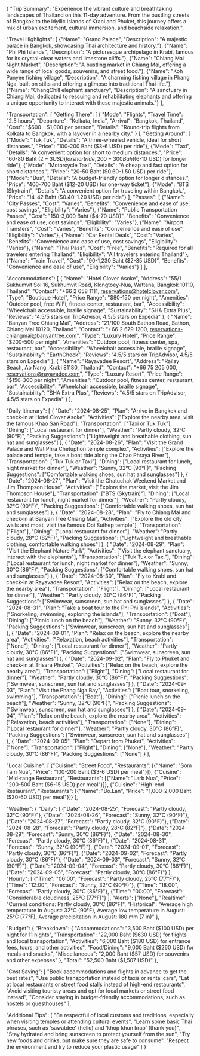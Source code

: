 {
  "Trip Summary": "Experience the vibrant culture and breathtaking landscapes of Thailand on this 11-day adventure. From the bustling streets of Bangkok to the idyllic islands of Krabi and Phuket, this journey offers a mix of urban excitement, cultural immersion, and beachside relaxation.",
  
  "Travel Highlights": [
    {"Name": "Grand Palace", "Description": "A majestic palace in Bangkok, showcasing Thai architecture and history."},
    {"Name": "Phi Phi Islands", "Description": "A picturesque archipelago in Krabi, famous for its crystal-clear waters and limestone cliffs."},
    {"Name": "Chiang Mai Night Market", "Description": "A bustling market in Chiang Mai, offering a wide range of local goods, souvenirs, and street food."},
    {"Name": "Koh Panyee fishing village", "Description": "A charming fishing village in Phang Nga, built on stilts and offering a glimpse into traditional Thai life."},
    {"Name": "ChangChill elephant sanctuary", "Description": "A sanctuary in Chiang Mai, dedicated to rescuing and rehabilitating elephants and offering a unique opportunity to interact with these majestic animals."}
  ],
  
  "Transportation": [
    "Getting There": [
      {
        "Mode": "Flights",
        "Travel Time": "2.5 hours",
        "Departure": "Kolkata, India",
        "Arrival": "Bangkok, Thailand",
        "Cost": "$600 - $1,000 per person",
        "Details": "Round-trip flights from Kolkata to Bangkok, with a layover in a nearby city."
      }
    ],
    "Getting Around": [
      {"Mode": "Tuk Tuk", "Details": "A three-wheeled vehicle, ideal for short distances.", "Price": "100-200 Baht ($3-6 USD) per ride"},
      {"Mode": "Taxi", "Details": "A convenient option for short to medium distances.", "Price": "60-80 Baht ($2-3 USD) for short ride, 200-300 Baht ($6-10 USD) for longer ride"},
      {"Mode": "Motorcycle Taxi", "Details": "A cheap and fast option for short distances.", "Price": "20-50 Baht ($0.60-1.50 USD) per ride"},
      {"Mode": "Bus", "Details": "A budget-friendly option for longer distances.", "Price": "400-700 Baht ($12-20 USD) for one-way ticket"},
      {"Mode": "BTS (Skytrain)", "Details": "A convenient option for traveling within Bangkok.", "Price": "14-42 Baht ($0.40-1.20 USD) per ride"}
    ],
    "Passes": [
      {"Name": "City Passes", "Cost": "Varies", "Benefits": "Convenience and ease of use, cost savings", "Eligibility": "Varies"},
      {"Name": "Public Transportation Passes", "Cost": "150-3,000 Baht ($4-70 USD)", "Benefits": "Convenience and ease of use, cost savings", "Eligibility": "Varies"},
      {"Name": "Airport Transfers", "Cost": "Varies", "Benefits": "Convenience and ease of use", "Eligibility": "Varies"},
      {"Name": "Car Rental Deals", "Cost": "Varies", "Benefits": "Convenience and ease of use, cost savings", "Eligibility": "Varies"},
      {"Name": "Thai Pass", "Cost": "Free", "Benefits": "Required for all travelers entering Thailand", "Eligibility": "All travelers entering Thailand"},
      {"Name": "Train Travel", "Cost": "90-1,230 Baht ($2-35 USD)", "Benefits": "Convenience and ease of use", "Eligibility": "Varies"}
    ]
  ],
  
  "Accommodations": [
    {
      "Name": "Hotel Clover Asoke",
      "Address": "55/1 Sukhumvit Soi 16, Sukhumvit Road, Klongtoey-Nua, Wattana, Bangkok 10110, Thailand",
      "Contact": "+66 2 658 1111, reservations@hotelclover.com",
      "Type": "Boutique Hotel",
      "Price Range": "$80-150 per night",
      "Amenities": "Outdoor pool, free WiFi, fitness center, restaurant, bar",
      "Accessibility": "Wheelchair accessible, braille signage",
      "Sustainability": "SHA Extra Plus",
      "Reviews": "4.5/5 stars on TripAdvisor, 4.5/5 stars on Expedia"
    },
    {
      "Name": "Banyan Tree Chiang Mai",
      "Address": "21/100 South Sathon Road, Sathon, Chiang Mai 10120, Thailand",
      "Contact": "+66 2 679 1200, reservations-chiangmai@banyantree.com",
      "Type": "Luxury Hotel",
      "Price Range": "$200-500 per night",
      "Amenities": "Outdoor pool, fitness center, spa, restaurant, bar",
      "Accessibility": "Wheelchair accessible, braille signage",
      "Sustainability": "EarthCheck",
      "Reviews": "4.5/5 stars on TripAdvisor, 4.5/5 stars on Expedia"
    },
    {
      "Name": "Rayavadee Resort",
      "Address": "Railay Beach, Ao Nang, Krabi 81180, Thailand",
      "Contact": "+66 75 205 000, reservations@rayavadee.com",
      "Type": "Luxury Resort",
      "Price Range": "$150-300 per night",
      "Amenities": "Outdoor pool, fitness center, restaurant, bar",
      "Accessibility": "Wheelchair accessible, braille signage",
      "Sustainability": "SHA Extra Plus",
      "Reviews": "4.5/5 stars on TripAdvisor, 4.5/5 stars on Expedia"
    }
  ],
  
  "Daily Itinerary": [
    {
      "Date": "2024-08-25",
      "Plan": "Arrive in Bangkok and check-in at Hotel Clover Asoke",
      "Activities": ["Explore the nearby area, visit the famous Khao San Road"],
      "Transportation": ["Taxi or Tuk Tuk"],
      "Dining": ["Local restaurant for dinner"],
      "Weather": "Partly cloudy, 32°C (90°F)",
      "Packing Suggestions": ["Lightweight and breathable clothing, sun hat and sunglasses"]
    },
    {
      "Date": "2024-08-26",
      "Plan": "Visit the Grand Palace and Wat Phra Chetuphon temple complex",
      "Activities": ["Explore the palace and temple, take a boat ride along the Chao Phraya River"],
      "Transportation": ["Tuk Tuk or Taxi"],
      "Dining": ["Local restaurant for lunch, night market for dinner"],
      "Weather": "Sunny, 32°C (90°F)",
      "Packing Suggestions": ["Comfortable walking shoes, sun hat and sunglasses"]
    },
    {
      "Date": "2024-08-27",
      "Plan": "Visit the Chatuchak Weekend Market and Jim Thompson House",
      "Activities": ["Explore the market, visit the Jim Thompson House"],
      "Transportation": ["BTS (Skytrain)"],
      "Dining": ["Local restaurant for lunch, night market for dinner"],
      "Weather": "Partly cloudy, 32°C (90°F)",
      "Packing Suggestions": ["Comfortable walking shoes, sun hat and sunglasses"]
    },
    {
      "Date": "2024-08-28",
      "Plan": "Fly to Chiang Mai and check-in at Banyan Tree Chiang Mai",
      "Activities": ["Explore the old city walls and moat, visit the famous Doi Suthep temple"],
      "Transportation": ["Flight"],
      "Dining": ["Local restaurant for dinner"],
      "Weather": "Partly cloudy, 28°C (82°F)",
      "Packing Suggestions": ["Lightweight and breathable clothing, comfortable walking shoes"]
    },
    {
      "Date": "2024-08-29",
      "Plan": "Visit the Elephant Nature Park",
      "Activities": ["Visit the elephant sanctuary, interact with the elephants"],
      "Transportation": ["Tuk Tuk or Taxi"],
      "Dining": ["Local restaurant for lunch, night market for dinner"],
      "Weather": "Sunny, 30°C (86°F)",
      "Packing Suggestions": ["Comfortable walking shoes, sun hat and sunglasses"]
    },
    {
      "Date": "2024-08-30",
      "Plan": "Fly to Krabi and check-in at Rayavadee Resort",
      "Activities": ["Relax on the beach, explore the nearby area"],
      "Transportation": ["Flight"],
      "Dining": ["Local restaurant for dinner"],
      "Weather": "Partly cloudy, 30°C (86°F)",
      "Packing Suggestions": ["Swimwear, sunscreen, sun hat and sunglasses"]
    },
    {
      "Date": "2024-08-31",
      "Plan": "Take a boat tour to the Phi Phi Islands",
      "Activities": ["Snorkeling, swimming, exploring the islands"],
      "Transportation": ["Boat"],
      "Dining": ["Picnic lunch on the beach"],
      "Weather": "Sunny, 32°C (90°F)",
      "Packing Suggestions": ["Swimwear, sunscreen, sun hat and sunglasses"]
    },
    {
      "Date": "2024-09-01",
      "Plan": "Relax on the beach, explore the nearby area",
      "Activities": ["Relaxation, beach activities"],
      "Transportation": ["None"],
      "Dining": ["Local restaurant for dinner"],
      "Weather": "Partly cloudy, 30°C (86°F)",
      "Packing Suggestions": ["Swimwear, sunscreen, sun hat and sunglasses"]
    },
    {
      "Date": "2024-09-02",
      "Plan": "Fly to Phuket and check-in at Trisara Phuket",
      "Activities": ["Relax on the beach, explore the nearby area"],
      "Transportation": ["Flight"],
      "Dining": ["Local restaurant for dinner"],
      "Weather": "Partly cloudy, 30°C (86°F)",
      "Packing Suggestions": ["Swimwear, sunscreen, sun hat and sunglasses"]
    },
    {
      "Date": "2024-09-03",
      "Plan": "Visit the Phang Nga Bay",
      "Activities": ["Boat tour, snorkeling, swimming"],
      "Transportation": ["Boat"],
      "Dining": ["Picnic lunch on the beach"],
      "Weather": "Sunny, 32°C (90°F)",
      "Packing Suggestions": ["Swimwear, sunscreen, sun hat and sunglasses"]
    },
    {
      "Date": "2024-09-04",
      "Plan": "Relax on the beach, explore the nearby area",
      "Activities": ["Relaxation, beach activities"],
      "Transportation": ["None"],
      "Dining": ["Local restaurant for dinner"],
      "Weather": "Partly cloudy, 30°C (86°F)",
      "Packing Suggestions": ["Swimwear, sunscreen, sun hat and sunglasses"]
    },
    {
      "Date": "2024-09-05",
      "Plan": "Depart from Phuket",
      "Activities": ["None"],
      "Transportation": ["Flight"],
      "Dining": ["None"],
      "Weather": "Partly cloudy, 30°C (86°F)",
      "Packing Suggestions": ["None"]
    }
  ],
  
  "Local Cuisine": [
    {"Cuisine": "Street Food", "Restaurants": [{"Name": "Som Tam Nua", "Price": "100-200 Baht ($3-6 USD) per meal"}]},
    {"Cuisine": "Mid-range Restaurant", "Restaurants": [{"Name": "Larb Nua", "Price": "200-500 Baht ($6-15 USD) per meal"}]},
    {"Cuisine": "High-end Restaurant", "Restaurants": [{"Name": "Bo.Lan", "Price": "1,000-2,000 Baht ($30-60 USD) per meal"}]}
  ],
  
  "Weather": {
    "Daily": [
      {"Date": "2024-08-25", "Forecast": "Partly cloudy, 32°C (90°F)"},
      {"Date": "2024-08-26", "Forecast": "Sunny, 32°C (90°F)"},
      {"Date": "2024-08-27", "Forecast": "Partly cloudy, 32°C (90°F)"},
      {"Date": "2024-08-28", "Forecast": "Partly cloudy, 28°C (82°F)"},
      {"Date": "2024-08-29", "Forecast": "Sunny, 30°C (86°F)"},
      {"Date": "2024-08-30", "Forecast": "Partly cloudy, 30°C (86°F)"},
      {"Date": "2024-08-31", "Forecast": "Sunny, 32°C (90°F)"},
      {"Date": "2024-09-01", "Forecast": "Partly cloudy, 30°C (86°F)"},
      {"Date": "2024-09-02", "Forecast": "Partly cloudy, 30°C (86°F)"},
      {"Date": "2024-09-03", "Forecast": "Sunny, 32°C (90°F)"},
      {"Date": "2024-09-04", "Forecast": "Partly cloudy, 30°C (86°F)"},
      {"Date": "2024-09-05", "Forecast": "Partly cloudy, 30°C (86°F)"}
    ],
    "Hourly": [
      {"Time": "06:00", "Forecast": "Partly cloudy, 25°C (77°F)"},
      {"Time": "12:00", "Forecast": "Sunny, 32°C (90°F)"},
      {"Time": "18:00", "Forecast": "Partly cloudy, 30°C (86°F)"},
      {"Time": "00:00", "Forecast": "Considerable cloudiness, 25°C (77°F)"}
    ],
    "Alerts": ["None"],
    "Realtime": "Current conditions: Partly cloudy, 30°C (86°F)",
    "Historical": "Average high temperature in August: 32°C (90°F), Average low temperature in August: 25°C (77°F), Average precipitation in August: 180 mm (7 in)"
  },
  
  "Budget": {
    "Breakdown": {
      "Accommodations": "3,500 Baht ($100 USD) per night for 11 nights",
      "Transportation": "22,000 Baht ($630 USD) for flights and local transportation",
      "Activities": "6,000 Baht ($180 USD) for entrance fees, tours, and other activities",
      "Food/Dining": "9,000 Baht ($260 USD) for meals and snacks",
      "Miscellaneous": "2,000 Baht ($57 USD) for souvenirs and other expenses"
    },
    "Total": "52,500 Baht ($1,507 USD)"
  },
  
  "Cost Saving": [
    "Book accommodations and flights in advance to get the best rates",
    "Use public transportation instead of taxis or rental cars",
    "Eat at local restaurants or street food stalls instead of high-end restaurants",
    "Avoid visiting touristy areas and opt for local markets or street food instead",
    "Consider staying in budget-friendly accommodations, such as hostels or guesthouses"
  ],
  
  "Additional Tips": [
    "Be respectful of local customs and traditions, especially when visiting temples or attending cultural events",
    "Learn some basic Thai phrases, such as 'sawatdee' (hello) and 'khop khun krap' (thank you)",
    "Stay hydrated and bring sunscreen to protect yourself from the sun",
    "Try new foods and drinks, but make sure they are safe to consume",
    "Respect the environment and try to reduce your plastic usage"
  ]
}